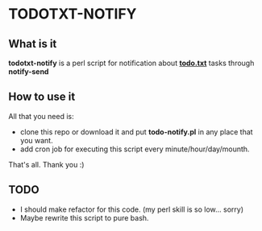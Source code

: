 TODOTXT-NOTIFY
==============

What is it
-----------
**todotxt-notify** is a perl script for notification about [**todo.txt**][1] tasks through **notify-send**

How to use it
-------------
All that you need is:

 - clone this repo or download it and put **todo-notify.pl** in any
   place that you want.
 - add cron job for executing this script every minute/hour/day/mounth.
 
That's all. Thank you :)

TODO
----

 - I should make refactor for this code. (my perl skill is so low... sorry)
 - Maybe rewrite this script to pure bash.

  [1]: http://todotxt.com
